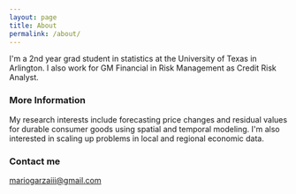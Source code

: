 ```yaml
---
layout: page
title: About
permalink: /about/
---
```


I'm a 2nd year grad student in statistics at the University of Texas in Arlington. I also work for GM Financial in Risk Management as Credit Risk Analyst.

### More Information

My research interests include forecasting price changes and residual values for durable consumer goods using spatial and temporal modeling. I'm also interested in scaling up problems in local and regional economic data.

### Contact me

[mariogarzaiii@gmail.com](mailto:mariogarzaiii@gmail.com)